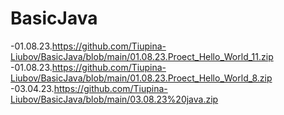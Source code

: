 # BasicJava
-01.08.23.https://github.com/Tiupina-Liubov/BasicJava/blob/main/01.08.23.Proect_Hello_World_11.zip
-01.08.23.https://github.com/Tiupina-Liubov/BasicJava/blob/main/01.08.23.Proect_Hello_World_8.zip
-03.04.23.https://github.com/Tiupina-Liubov/BasicJava/blob/main/03.08.23%20java.zip
